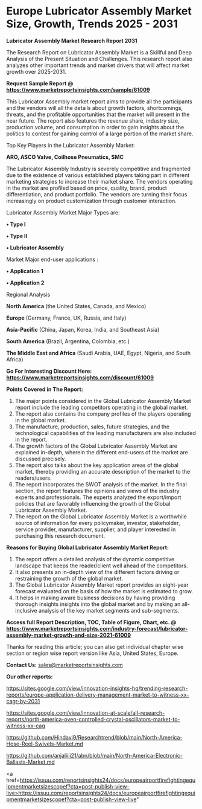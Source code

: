 # Europe Lubricator Assembly Market Size, Growth, Trends 2025 - 2031

<strong>Lubricator Assembly Market Research Report 2031</strong>

The Research Report on Lubricator Assembly Market is a Skillful and Deep Analysis of the Present Situation and Challenges. This research report also analyzes other important trends and market drivers that will affect market growth over 2025-2031.

<strong>Request Sample Report @ <a href=https://www.marketreportsinsights.com/sample/61009>https://www.marketreportsinsights.com/sample/61009</a></strong>

This Lubricator Assembly market report aims to provide all the participants and the vendors will all the details about growth factors, shortcomings, threats, and the profitable opportunities that the market will present in the near future. The report also features the revenue share, industry size, production volume, and consumption in order to gain insights about the politics to contest for gaining control of a large portion of the market share.

Top Key Players in the Lubricator Assembly Market:

<strong>ARO, ASCO Valve, Coilhose Pneumatics, SMC</strong>

The Lubricator Assembly Industry is severely competitive and fragmented due to the existence of various established players taking part in different marketing strategies to increase their market share. The vendors operating in the market are profiled based on price, quality, brand, product differentiation, and product portfolio. The vendors are turning their focus increasingly on product customization through customer interaction.

Lubricator Assembly Market Major Types are:

<strong>• Type I

• Type II

• Lubricator Assembly</strong>

Market Major end-user applications :

<strong>• Application 1

• Application 2</strong>

Regional Analysis

</u><strong><b>North America</b></strong> (the United States, Canada, and Mexico)

<strong><b>Europe </b></strong>(Germany, France, UK, Russia, and Italy)

<strong><b>Asia-Pacific</b></strong> (China, Japan, Korea, India, and Southeast Asia)

<strong><b>South America</b></strong> (Brazil, Argentina, Colombia, etc.)

<strong><b>The Middle East and Africa</b></strong> (Saudi Arabia, UAE, Egypt, Nigeria, and South Africa)

<strong>Go For Interesting Discount Here: <a href=https://www.marketreportsinsights.com/discount/61009>https://www.marketreportsinsights.com/discount/61009</a></strong>

<strong>Points Covered in The Report:</strong>
<ol>
  <li>The major points considered in the Global Lubricator Assembly Market report include the leading competitors operating in the global market.</li>
  <li>The report also contains the company profiles of the players operating in the global market.</li>
  <li>The manufacture, production, sales, future strategies, and the technological capabilities of the leading manufacturers are also included in the report.</li>
  <li>The growth factors of the Global Lubricator Assembly Market are explained in-depth, wherein the different end-users of the market are discussed precisely.</li>
  <li>The report also talks about the key application areas of the global market, thereby providing an accurate description of the market to the readers/users.</li>
  <li>The report incorporates the SWOT analysis of the market. In the final section, the report features the opinions and views of the industry experts and professionals. The experts analyzed the export/import policies that are favorably influencing the growth of the Global Lubricator Assembly Market.</li>
  <li>The report on the Global Lubricator Assembly Market is a worthwhile source of information for every policymaker, investor, stakeholder, service provider, manufacturer, supplier, and player interested in purchasing this research document.</li>
</ol>
<strong>Reasons for Buying Global Lubricator Assembly Market Report:</strong>

<ol>
  <li>The report offers a detailed analysis of the dynamic competitive landscape that keeps the reader/client well ahead of the competitors.</li>
  <li>It also presents an in-depth view of the different factors driving or restraining the growth of the global market.</li>
  <li>The Global Lubricator Assembly Market report provides an eight-year forecast evaluated on the basis of how the market is estimated to grow.</li>
  <li>It helps in making aware business decisions by having providing thorough insights insights into the global market and by making an all-inclusive analysis of the key market segments and sub-segments.</li>
</ol>
<strong>Access full Report Description, TOC, Table of Figure, Chart, etc. @ <a href=https://www.marketreportsinsights.com/industry-forecast/lubricator-assembly-market-growth-and-size-2021-61009>https://www.marketreportsinsights.com/industry-forecast/lubricator-assembly-market-growth-and-size-2021-61009</a></strong>


Thanks for reading this article; you can also get individual chapter wise section or region wise report version like Asia, United States, Europe.

<strong>Contact Us:</strong>
sales@marketreportsinsights.com

<strong>Our other reports:</strong>

<a href=https://sites.google.com/view/innovation-insights-hq/trending-research-reports/europe-application-delivery-management-market-to-witness-xx-cagr-by-2031>https://sites.google.com/view/innovation-insights-hq/trending-research-reports/europe-application-delivery-management-market-to-witness-xx-cagr-by-2031</a>

<a href=https://sites.google.com/view/innovation-at-scale/all-research-reports/north-america-oven-controlled-crystal-oscillators-market-to-witness-xx-cag>https://sites.google.com/view/innovation-at-scale/all-research-reports/north-america-oven-controlled-crystal-oscillators-market-to-witness-xx-cag</a>

<a href=https://github.com/Hindavi9/Researchtrend/blob/main/North-America-Hose-Reel-Swivels-Market.md>https://github.com/Hindavi9/Researchtrend/blob/main/North-America-Hose-Reel-Swivels-Market.md</a>

<a href=https://github.com/anjaliiii21/abn/blob/main/North-America-Electronic-Ballasts-Market.md>https://github.com/anjaliiii21/abn/blob/main/North-America-Electronic-Ballasts-Market.md</a>

<a href=https://issuu.com/reportsinsights24/docs/europeairportfirefightingequipmentmarketsizescopef?cta=post-publish-view-live>https://issuu.com/reportsinsights24/docs/europeairportfirefightingequipmentmarketsizescopef?cta=post-publish-view-live</a>"
